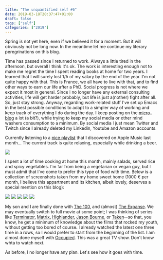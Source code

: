 ```yaml
---
title: "The unquantified self #6"
date: 2019-03-18T20:37:47+01:00
draft: false
tags: ["self"]
categories: ["2019"]
---
```

Spring is not yet here, even if we believed it for a moment. But it will obviously not be long now. In the meantime let me continue my literary peregrinations on this blog.

<!--more-->

Time has passed since I returned to work. Always a little tired in the afternoon, but overall I think it's ok. The work is interesting enough not to make me regret the time I spent reading books at home for two years. I learned that I will surely lost 1/5 of my salary by the end of the year. I'm not quite happy with that. This is France, we all have to live with that, and to find other ways to earn our life after a PhD. Social progress is not where we expect it most in general. Since I no longer have any external consulting activities, life will get harder probably, but life is just a(nother) fight after all. So, just stay strong. Anyway, regarding work-related stuff I've set up Emacs in the best possible conditions to adapt to a simpler way of working and keep track of everything I do during the day. I keep posting on the [micro-blog](/micro) a lot (a bit?), while trying to keep my social media or other mind washers consumption to a minimum. By social media I just mean Twitter and Twitch since I already deleted my Linkedin, Youtube and Amazon accounts.

Currently listening to a [nice playlist](https://itunes.apple.com/fr/playlist/jazz-chill/pl.63271312c084419891982eab46cc68ac) that I discovered on Apple Music last month... The current track is quite relaxing, especially while drinking a beer.

![](/img/2019-03-18-20-46-23.png)

I spent a lot of time cooking at home this month, mainly salads, served rice and spicy vegetables. I'm far from being a vegetarian or vegan guy, but I must admit that I've come to prefer this type of food with time. Below is a collection of screenshots taken from my home sweet home (1000 € per month, I believe this appartment and its kitchen, albeit lovely, deserves a special mention on this blog):

![](/img/IMG_0598.jpg)
![](/img/IMG_0574.jpg)
![](/img/IMG_0577.jpg)
![](/img/IMG_0571.jpg)
![](/img/IMG_0569.jpg)

My son and I are finally done with [The 100](https://www.imdb.com/title/tt2661044/), and (almost) [The Expanse](https://en.wikipedia.org/wiki/The_Expanse_(TV_series)). We may eventually switch to full movie at some point; I was thinking of series like [Terminator](https://fr.wikipedia.org/wiki/Terminator), [Matrix](https://en.wikipedia.org/wiki/The_Matrix), [HIghlander](https://en.wikipedia.org/wiki/Highlander_(film)), [Jason Bourne](https://en.wikipedia.org/wiki/Jason_Bourne), or [Taken](https://en.wikipedia.org/wiki/Taken_(film))--so that, you know, he get a minimum of knowledge about the films that rocked my youth, without getting too bored of course. I already watched the latest one three time in a rows, so I would prefer to start from the beginning of the list. I am almost done myself with [Occupied](https://en.wikipedia.org/wiki/Occupied). This was a great TV show. Don't know whta to watch next.

As before, I no longer have any plan. Let's see how it goes with time.
